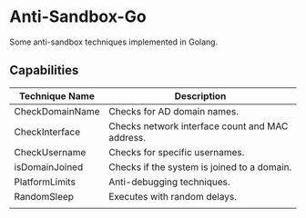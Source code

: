 # Anti-Sandbox-Go

Some anti-sandbox techniques implemented in Golang.

## Capabilities

| Technique Name   | Description                   |
| ---------------- | ----------------------------- |
| CheckDomainName  | Checks for AD domain names.    |
| CheckInterface   | Checks network interface count and MAC address. |
| CheckUsername    | Checks for specific usernames. |
| isDomainJoined   | Checks if the system is joined to a domain. |
| PlatformLimits   | Anti-debugging techniques.     |
| RandomSleep      | Executes with random delays.   |
|                  |                               |
